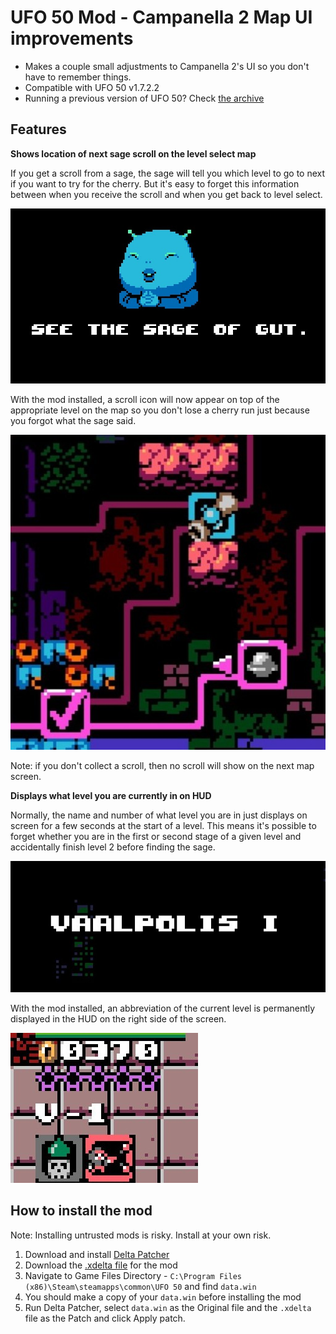 # UFO 50 Mod - Campanella 2 Map UI improvements
- Makes a couple small adjustments to Campanella 2's UI so you don't have to remember things. 
- Compatible with UFO 50 v1.7.2.2
- Running a previous version of UFO 50? Check [the archive](/archive)

## Features

**Shows location of next sage scroll on the level select map**

If you get a scroll from a sage, the sage will tell you which level to go to next if you want to try for the cherry. But it's easy to forget this information between when you receive the scroll and when you get back to level select.

![See the sage of Gut](/images/sage.jpg)

With the mod installed, a scroll icon will now appear on top of the appropriate level on the map so you don't lose a cherry run just because you forgot what the sage said.

![A scroll icon is on the Gut](/images/map_gut.jpg)

Note: if you don't collect a scroll, then no scroll will show on the next map screen. 

**Displays what level you are currently in on HUD**

Normally, the name and number of what level you are in just displays on screen for a few seconds at the start of a level. This means it's possible to forget whether you are in the first or second stage of a given level and accidentally finish level 2 before finding the sage.

![Vaalapolis I](/images/level_name.jpg)

With the mod installed, an abbreviation of the current level is permanently displayed in the HUD on the right side of the screen.

![V-1 displays under the star counter](/images/level_abbreviation.jpg)

## How to install the mod
Note: Installing untrusted mods is risky. Install at your own risk. 

1. Download and install [Delta Patcher](https://github.com/marco-calautti/DeltaPatcher/releases)
2. Download the [.xdelta file](/CAMP2_MAP_UI_1.7.2.2.xdelta) for the mod
3. Navigate to Game Files Directory - `C:\Program Files (x86)\Steam\steamapps\common\UFO 50` and find `data.win`
4. You should make a copy of your `data.win` before installing the mod
5. Run Delta Patcher, select `data.win` as the Original file and the `.xdelta` file as the Patch and click Apply patch.
